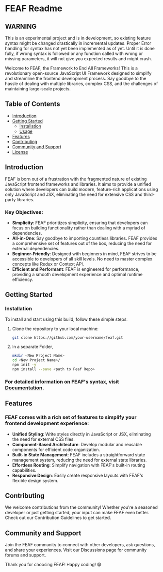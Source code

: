 # FEAF Readme


 ## WARNING
This is an experimental project and is in development, so existing feature syntax might be changed drastically in incremental updates. 
Proper Error handling for syntax has not yet been implemented as of yet. Until it is done fully, if wrong syntax is followed or any function called with wrong or missing parameters, it will not give you expected results and might crash.


Welcome to FEAF, the Framework to End All Frameworks! This is a revolutionary open-source JavaScript UI Framework designed to simplify and streamline the frontend development process. Say goodbye to the hassle of dealing with multiple libraries, complex CSS, and the challenges of maintaining large-scale projects.

## Table of Contents

- [Introduction](notion://www.notion.so/f6ca7704ae6f4175b395b78cbec485bc#introduction)
- [Getting Started](notion://www.notion.so/f6ca7704ae6f4175b395b78cbec485bc#getting-started)
    - [Installation](notion://www.notion.so/f6ca7704ae6f4175b395b78cbec485bc#installation)
    - [Usage](notion://www.notion.so/f6ca7704ae6f4175b395b78cbec485bc#usage)
- [Features](notion://www.notion.so/f6ca7704ae6f4175b395b78cbec485bc#features)
- [Contributing](notion://www.notion.so/f6ca7704ae6f4175b395b78cbec485bc#contributing)
- [Community and Support](notion://www.notion.so/f6ca7704ae6f4175b395b78cbec485bc#community-and-support)
- [License](notion://www.notion.so/f6ca7704ae6f4175b395b78cbec485bc#license)

## Introduction

FEAF is born out of a frustration with the fragmented nature of existing JavaScript frontend frameworks and libraries. It aims to provide a unified solution where developers can build modern, feature-rich applications using only JavaScript and JSX, eliminating the need for extensive CSS and third-party libraries.

### Key Objectives:

- **Simplicity**: FEAF prioritizes simplicity, ensuring that developers can focus on building functionality rather than dealing with a myriad of dependencies.
- **All-in-One**: Say goodbye to importing countless libraries. FEAF provides a comprehensive set of features out of the box, reducing the need for external dependencies.
- **Beginner-Friendly**: Designed with beginners in mind, FEAF strives to be accessible to developers of all skill levels. No need to master complex concepts like Redux or Context API.
- **Efficient and Performant**: FEAF is engineered for performance, providing a smooth development experience and optimal runtime efficiency.

## Getting Started

### Installation

To install and start using this build, follow these simple steps:

1. Clone the repository to your local machine:
    
    ```bash
    git clone https://github.com/your-username/feaf.git
    ```
    
2. In a separate Folder,
    
    ```bash
    mkdir <New Project Name>
    cd <New Project Name>/
    npm init -y
    npm install --save <path to Feaf Repo>
    
    ```
    

### For detailed information on FEAF's syntax, visit [Documentation](https://www.notion.so/FEAF-Documentation-17b2cd0148494416b2b38868bdff0ee7?pvs=21).

## Features

### FEAF comes with a rich set of features to simplify your frontend development experience:

- **Unified Styling**: Write styles directly in JavaScript or JSX, eliminating the need for external CSS files.
- **Component-Based Architecture**: Develop modular and reusable components for efficient code organization.
- **Built-in State Management**: FEAF includes a straightforward state management system, reducing the need for external state libraries.
- **Effortless Routing**: Simplify navigation with FEAF's built-in routing capabilities.
- **Responsive Design**: Easily create responsive layouts with FEAF's flexible design system.

## Contributing

We welcome contributions from the community! Whether you're a seasoned developer or just getting started, your input can make FEAF even better. Check out our Contribution Guidelines to get started.

## Community and Support

Join the FEAF community to connect with other developers, ask questions, and share your experiences. Visit our Discussions page for community forums and support.

Thank you for choosing FEAF! Happy coding! 😁
